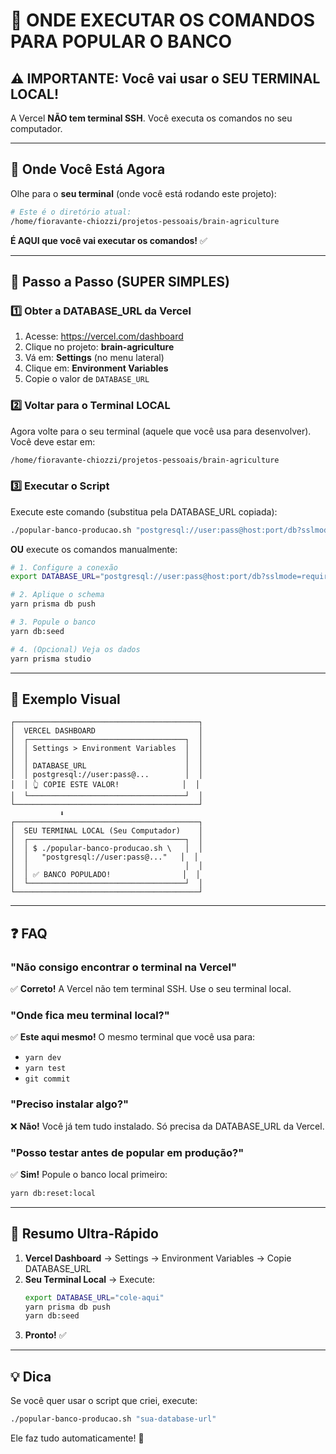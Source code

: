 # 🎯 ONDE EXECUTAR OS COMANDOS PARA POPULAR O BANCO

## ⚠️ IMPORTANTE: Você vai usar o SEU TERMINAL LOCAL!

A Vercel **NÃO tem terminal SSH**. Você executa os comandos no seu computador.

---

## 📍 Onde Você Está Agora

Olhe para o **seu terminal** (onde você está rodando este projeto):

```bash
# Este é o diretório atual:
/home/fioravante-chiozzi/projetos-pessoais/brain-agriculture
```

**É AQUI que você vai executar os comandos!** ✅

---

## 🚀 Passo a Passo (SUPER SIMPLES)

### 1️⃣ Obter a DATABASE_URL da Vercel

1. Acesse: https://vercel.com/dashboard
2. Clique no projeto: **brain-agriculture**
3. Vá em: **Settings** (no menu lateral)
4. Clique em: **Environment Variables**
5. Copie o valor de `DATABASE_URL`

### 2️⃣ Voltar para o Terminal LOCAL

Agora volte para o seu terminal (aquele que você usa para desenvolver). Você deve estar em:

```bash
/home/fioravante-chiozzi/projetos-pessoais/brain-agriculture
```

### 3️⃣ Executar o Script

Execute este comando (substitua pela DATABASE_URL copiada):

```bash
./popular-banco-producao.sh "postgresql://user:pass@host:port/db?sslmode=require"
```

**OU** execute os comandos manualmente:

```bash
# 1. Configure a conexão
export DATABASE_URL="postgresql://user:pass@host:port/db?sslmode=require"

# 2. Aplique o schema
yarn prisma db push

# 3. Popule o banco
yarn db:seed

# 4. (Opcional) Veja os dados
yarn prisma studio
```

---

## 🎨 Exemplo Visual

```
┌─────────────────────────────────────────┐
│  VERCEL DASHBOARD                       │
│  ┌───────────────────────────────────┐  │
│  │ Settings > Environment Variables  │  │
│  │                                   │  │
│  │ DATABASE_URL                      │  │
│  │ postgresql://user:pass@...        │  │
│  │ 👆 COPIE ESTE VALOR!              │  │
│  └───────────────────────────────────┘  │
└─────────────────────────────────────────┘
           ⬇️
┌─────────────────────────────────────────┐
│  SEU TERMINAL LOCAL (Seu Computador)    │
│  ┌───────────────────────────────────┐  │
│  │ $ ./popular-banco-producao.sh \   │  │
│  │   "postgresql://user:pass@..."   │  │
│  │                                   │  │
│  │ ✅ BANCO POPULADO!                │  │
│  └───────────────────────────────────┘  │
└─────────────────────────────────────────┘
```

---

## ❓ FAQ

### "Não consigo encontrar o terminal na Vercel"
✅ **Correto!** A Vercel não tem terminal SSH. Use o seu terminal local.

### "Onde fica meu terminal local?"
✅ **Este aqui mesmo!** O mesmo terminal que você usa para:
- `yarn dev`
- `yarn test`
- `git commit`

### "Preciso instalar algo?"
❌ **Não!** Você já tem tudo instalado. Só precisa da DATABASE_URL da Vercel.

### "Posso testar antes de popular em produção?"
✅ **Sim!** Popule o banco local primeiro:
```bash
yarn db:reset:local
```

---

## 🎯 Resumo Ultra-Rápido

1. **Vercel Dashboard** → Settings → Environment Variables → Copie DATABASE_URL
2. **Seu Terminal Local** → Execute:
   ```bash
   export DATABASE_URL="cole-aqui"
   yarn prisma db push
   yarn db:seed
   ```
3. **Pronto!** ✅

---

## 💡 Dica

Se você quer usar o script que criei, execute:

```bash
./popular-banco-producao.sh "sua-database-url"
```

Ele faz tudo automaticamente! 🚀


